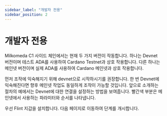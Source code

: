 ```yaml
---
sidebar_label: "개발자 전용"
sidebar_position: 2
---
```


# 개발자 전용

Milkomeda C1 사이드 체인에서는 현재 두 가지 버전이 작동합니다. 하나는 Devnet 버전이며 테스트 ADA를 사용하여 Cardano Testnet과 상호 작용합니다. 다른 하나는 메인넷 버전이며 실제 ADA를 사용하여 Cardano 메인넷과 상호 작용합니다.

먼저 조작에 익숙해지기 위해 devnet으로 시작하시기를 권장합니다. 한 번 Devnet에 익숙해진다면 향후 메인넷 작업도 동일하게 조작이 가능할 것입니다. 앞으로 소개하는 절차의 예에서는 Devnet에 대한 연결을 설정하는 방법을 보여줍니다. 빨간색 부분은 메인넷에서 사용하는 파라미터와 순서를 나타냅니다.

우선 Flint 지갑을 설치합니다. 다음 페이지로 이동하여 단계를 개시합니다.
